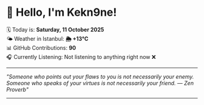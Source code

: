 # 👋 Hello, I'm Kekn9ne!

🗓️ Today is: **Saturday, 11 October 2025**  
🌤️ Weather in Istanbul: **🌦   +13°C**  
📊 GitHub Contributions: **90**  
🎧 Currently Listening: Not listening to anything right now ❌

---

_"Someone who points out your flaws to you is not necessarily your enemy. Someone who speaks of your virtues is not necessarily your friend. — *Zen Proverb*"_

---
